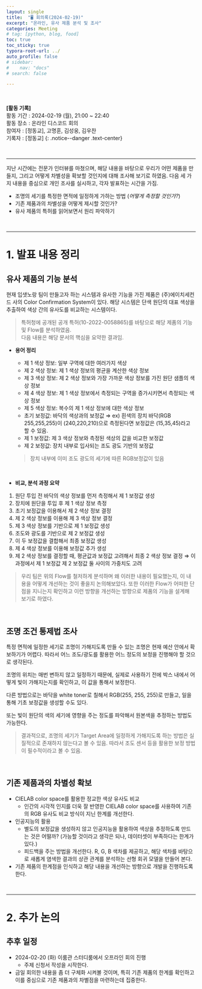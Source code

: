 ```yaml
---
layout: single
title:  "🖥️ 회의록(2024-02-19)"
excerpt: "온라인, 유사 제품 분석 및 조사"
categories: Meeting
# tag: [python, blog, food]
toc: true
toc_sticky: true
typora-root-url: ../
auto_profile: false
# sidebar:
#    nav: "docs"
# search: false

---
```


<br/>

**[활동 기록]**  
활동 기간 : 2024-02-19 (월), 21:00 ~ 22:40  
활동 장소 : 온라인 디스코드 회의  
참여자 : [정동교], 고명훈, 김성웅, 김우찬  
기록자 : [정동교] 
{: .notice--danger .text-center}

<br/>

------

지난 시간에는 전문가 인터뷰를 마쳤으며, 해당 내용을 바탕으로 우리가 어떤 제품을 만들지, 그리고 어떻게 차별성을 확보할 것인지에 대해 조사해 보기로 하였음. 다음 세 가지 내용을 중심으로 개인 조사를 실시하고, 각자 발표하는 시간을 가짐.

- 조명의 세기를 특정한 면적에 일정하게 가하는 방법 (*어떻게 측정할 것인가?*)
- 기존 제품과의 차별성을 어떻게 제시할 것인가?
- 유사 제품의 특허를 읽어보면서 원리 파악하기

<br>

------

# 1. 발표 내용 정리

## 유사 제품의 기능 분석

현재 입샛노랑 팀이 만들고자 하는 시스템과 유사한 기능을 가진 제품은 (주)에이치세컨드 사의 Color Confirmation System이 있다. 해당 시스템은 단색 원단의 대표 색상을 추출하여 색상 간의 유사도를 비교하는 시스템이다.

> 특허청에 공개된 공개 특허(10-2022-0058865)를 바탕으로 해당 제품의 기능 및 Flow를 분석하였음.  
> 다음 내용은 해당 문서의 핵심을 요약한 결과임.

- **용어 정리**

  - 제 1 색상 정보: 일부 구역에 대한 여러가지 색상
  - 제 2 색상 정보: 제 1 색상 정보의 평균을 계산한 색상 정보
  - 제 3 색상 정보: 제 2 색상 정보와 가장 가까운 색상 정보를 가진 원단 샘플의 색상 정보
  - 제 4 색상 정보: 제 1 색상 정보에서 측정되는 구역을 증가시키면서 측정되는 색상 정보
  - 제 5 색상 정보: 복수의 제 1 색상 정보에 대한 색상 정보
  - 초기 보정값: 바닥의 색상과의 보정값 ⇒ ex) 흰색의 장치 바닥(RGB 255,255,255)이 (240,220,210)으로 측정된다면 보정값은 (15,35,45)라고 할 수 있음.
  - 제 1 보정값: 제 3 색상 정보와 측정된 색상의 값을 비교한 보정값
  - 제 2 보정값: 장치 내부로 입사되는 조도 광도 기반의 보정값

  > 장치 내부에 이미 조도 광도의 세기에 따른 RGB보정값이 있음

<br>

- **비교, 분석 과정 요약**

1. 원단 투입 전 바닥의 색상 정보를 먼저 측정해서 제 1 보정값 생성
2. 장치에 원단을 투입 후 제 1 색상 정보 측정
3. 초기 보정값을 이용해서 제 2 색상 정보 결정
4. 제 2 색상 정보를 이용해 제 3 색상 정보 결정
5. 제 3 색상 정보를 기반으로 제 1 보정값 생성
6. 조도와 광도를 기반으로 제 2 보정값 생성
7. 이 두 보정값을 결합해서 최종 보정값 생성
8. 제 4 색상 정보를 이용해 보정값 추가 생성
9. 제 2 색상 정보를 결정할 때, 평균값과 보정값 고려해서 최종 2 색상 정보 결정 ⇒ 이 과정에서 제 1 보정값 제 2 보정값 둘 사이의 가중치도 고려

> 우리 팀은 위의 Flow를 철저하게 분석하며 왜 이러한 내용이 필요했는지, 이 내용을 어떻게 개선하는 것이 좋을지 논의해보았다. 또한 이러한 Flow가 어떠한 단점을 지니는지 확인하고 이런 방향을 개선하는 방향으로 제품의 기능을 설계해 보기로 하였다.

<br>

## 조명 조건 통제법 조사

특정 면적에 일정한 세기로 조명이 가해지도록 만들 수 있는 조명은 현재 예산 안에서 확보하기가 어렵다. 따라서 어느 조도/광도를 활용한 어느 정도의 보정을 진행해야 할 것으로 생각된다.

조명의 위치는 매번 변하지 않고 일정하기 때문에, 실제로 사용하기 전에 박스 내에서 어떻게 빛이 가해지는지를 확인하고, 이 값을 통해서 보정한다.

다른 방법으로는 바닥을 white toner로 칠해서 RGB(255, 255, 255)로 만들고, 일을 통해 기초 보정값을 생성할 수도 있다.

또는 빛이 원단의 색의 세기에 영향을 주는 정도를 파악해서 원본색을 추정하는 방법도 가능한다.

> 결과적으로, 조명의 세기가 Target Area에 일정하게 가해지도록 하는 방법은 실질적으로 존재하지 않는다고 볼 수 있음. 따라서 조도 센서 등을 활용한 보정 방법이 필수적이라고 볼 수 있음.

<br>

## 기존 제품과의 차별성 확보

- CIELAB color space를 활용한 정교한 색상 유사도 비교
  - 인간의 시각적 인지를 더욱 잘 반영한 CIELAB color space를 사용하여 기존의 RGB 유사도 비교 방식이 지닌 한계를 개선한다.
- 인공지능의 활용
  - 별도의 보정값을 생성하지 않고 인공지능을 활용하여 색상을 추정하도록 만드는 것은 어떨까? (가능할 것이라고 생각은 되나, 데이터셋이 부족하다는 한계가 있다.)
  - 피드백을 주는 방법을 개선한다. R, G, B 색차를 제공하고, 해당 색차를 바탕으로 새롭게 염색한 결과의 상관 관계를 분석하는 선형 회귀 모델을 만들어 본다.
- 기존 제품의 한계점을 인식하고 해당 내용을 개선하는 방향으로 개발을 진행하도록 한다.

<br>

------

# 2. 추가 논의

## 추후 일정

- 2024-02-20 (화) 이룸관 스터디룸에서 오프라인 회의 진행
  - 주제 신청서 작성을 시작한다.
- 금일 회의한 내용을 좀 더 구체화 시켜볼 것이며, 특히 기존 제품의 한계를 확인하고 이를 중심으로 기존 제품과의 차별점을 마련하는데 집중한다.

<br>

